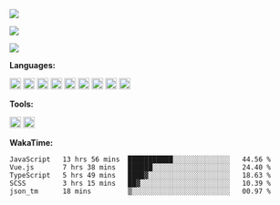 <!--
**virzs/virzs** is a ✨ _special_ ✨ repository because its `README.md` (this file) appears on your GitHub profile.

Here are some ideas to get you started:

- 🔭 I’m currently working on ...
- 🌱 I’m currently learning ...
- 👯 I’m looking to collaborate on ...
- 🤔 I’m looking for help with ...
- 💬 Ask me about ...
- 📫 How to reach me: ...
- 😄 Pronouns: ...
- ⚡ Fun fact: ...
-->
![](https://github-readme-stats.vercel.app/api?username=virzs&show_icons=true)

![](https://github-readme-stats.vercel.app/api/top-langs/?username=virzs)

![](https://github-readme-stats.vercel.app/api/wakatime?username=virzs)

**Languages:**

<code><img height="20" src="https://simpleicons.org/icons/vue-dot-js.svg"></code>
<code><img height="20" src="https://simpleicons.org/icons/react.svg"></code>
<code><img height="20" src="https://simpleicons.org/icons/javascript.svg"></code>
<code><img height="20" src="https://simpleicons.org/icons/typescript.svg"></code>
<code><img height="20" src="https://simpleicons.org/icons/json.svg"></code>
<code><img height="20" src="https://simpleicons.org/icons/markdown.svg"></code>
<code><img height="20" src="https://simpleicons.org/icons/node-dot-js.svg"></code>
<code><img height="20" src="https://simpleicons.org/icons/nestjs.svg"></code>
<code><img height="20" src="https://simpleicons.org/icons/mysql.svg"></code>

**Tools:**

<code><img height="20" src="https://simpleicons.org/icons/visualstudiocode.svg"></code>
<code><img height="20" src="https://simpleicons.org/icons/webstorm.svg"></code>

**WakaTime:**

  <!--START_SECTION:waka-->
```text
JavaScript   13 hrs 56 mins  ███████████░░░░░░░░░░░░░░   44.56 % 
Vue.js       7 hrs 38 mins   ██████░░░░░░░░░░░░░░░░░░░   24.40 % 
TypeScript   5 hrs 49 mins   ████▓░░░░░░░░░░░░░░░░░░░░   18.63 % 
SCSS         3 hrs 15 mins   ██▓░░░░░░░░░░░░░░░░░░░░░░   10.39 % 
json_tm      18 mins         ▒░░░░░░░░░░░░░░░░░░░░░░░░   00.97 % 
```
<!--END_SECTION:waka-->
